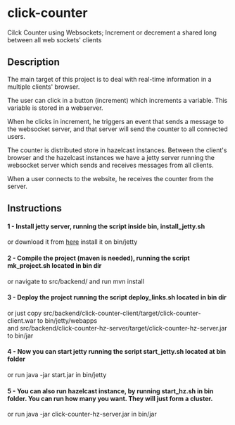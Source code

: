 # click-counter
Cilck Counter using Websockets; Increment or decrement a shared long between all web sockets' clients

<h2>Description</h2>
<p>The main target of this project is to deal with real-time information in a multiple clients' browser.</p>
<p>The user can click in a button (increment) which increments a variable. This variable is stored in a webserver.</p>
<p>When he clicks in increment, he triggers an event that sends a message to the websocket server, and that server will send the counter to all connected users.</p>
<p>The counter is distributed store in hazelcast instances. Between the client's browser and the hazelcast instances we have a jetty server running the websocket server which sends and receives messages from all clients.</p>
<p>When a user connects to the website, he receives the counter from the server.</p>

<h2>Instructions</h2>
<h4>1 - Install jetty server, running the script inside bin, install_jetty.sh</h4>
<p>or download it from <a href="http://central.maven.org/maven2/org/eclipse/jetty/jetty-distribution/9.4.6.v20170531/jetty-distribution-9.4.6.v20170531.zip">here</a> install it on bin/jetty</p>

<h4>2 - Compile the project (maven is needed), running the script mk_project.sh located in bin dir</h4>
<p>or navigate to src/backend/ and run mvn install</p>

<h4>3 - Deploy the project running the script deploy_links.sh located in bin dir</h4>
<p>or just copy src/backend/click-counter-client/target/click-counter-client.war to bin/jetty/webapps
<br/>and src/backend/click-counter-hz-server/target/click-counter-hz-server.jar to bin/jar</p>

<h4>4 - Now you can start jetty running the script start_jetty.sh located at bin folder</h4>
<p>or run java -jar start.jar in bin/jetty</p>

<h4>5 - You can also run hazelcast instance, by running start_hz.sh in bin folder. You can run how many you want. They will just form a cluster.</h4>
<p>or run java -jar click-counter-hz-server.jar in bin/jar</p>
